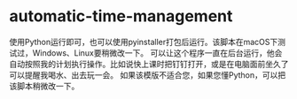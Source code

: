 # automatic-time-management
使用Python运行即可，也可以使用pyinstaller打包后运行。该脚本在macOS下测试过，Windows、Linux要稍微改一下。
可以让这个程序一直在后台运行，他会自动按照我的计划执行操作。比如说快上课时把钉钉打开，或是在电脑面前坐久了可以提醒我喝水、出去玩一会。
如果该模版不适合您，如果您懂Python，可以把该脚本稍微改一下。
